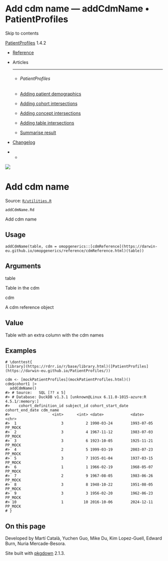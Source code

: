 # Add cdm name — addCdmName • PatientProfiles

Skip to contents

[PatientProfiles](../index.html) 1.4.2

  * [Reference](../reference/index.html)
  * Articles
    * * * *

    * ###### PatientProfiles

    * [Adding patient demographics](../articles/demographics.html)
    * [Adding cohort intersections](../articles/cohort-intersect.html)
    * [Adding concept intersections](../articles/concept-intersect.html)
    * [Adding table intersections](../articles/table-intersect.html)
    * [Summarise result](../articles/summarise.html)
  * [Changelog](../news/index.html)


  *   * [](https://github.com/darwin-eu/PatientProfiles/)



![](../logo.png)

# Add cdm name

Source: [`R/utilities.R`](https://github.com/darwin-eu/PatientProfiles/blob/v1.4.2/R/utilities.R)

`addCdmName.Rd`

Add cdm name

## Usage
    
    
    addCdmName(table, cdm = omopgenerics::[cdmReference](https://darwin-eu.github.io/omopgenerics/reference/cdmReference.html)(table))

## Arguments

table
    

Table in the cdm

cdm
    

A cdm reference object

## Value

Table with an extra column with the cdm names

## Examples
    
    
    # \donttest{
    [library](https://rdrr.io/r/base/library.html)([PatientProfiles](https://darwin-eu.github.io/PatientProfiles/))
    
    cdm <- [mockPatientProfiles](mockPatientProfiles.html)()
    cdm$cohort1 |>
      addCdmName()
    #> # Source:   SQL [?? x 5]
    #> # Database: DuckDB v1.3.1 [unknown@Linux 6.11.0-1015-azure:R 4.5.1/:memory:]
    #>    cohort_definition_id subject_id cohort_start_date cohort_end_date cdm_name
    #>                   <int>      <int> <date>            <date>          <chr>   
    #>  1                    3          2 1990-03-24        1993-07-05      PP_MOCK 
    #>  2                    3          4 1967-11-12        1983-07-03      PP_MOCK 
    #>  3                    3          6 1923-10-05        1925-11-21      PP_MOCK 
    #>  4                    2          5 1999-03-19        2003-07-23      PP_MOCK 
    #>  5                    3          7 1935-01-04        1937-03-15      PP_MOCK 
    #>  6                    1          1 1966-02-19        1968-05-07      PP_MOCK 
    #>  7                    2          9 1967-08-05        1983-06-26      PP_MOCK 
    #>  8                    3          8 1948-10-22        1951-08-05      PP_MOCK 
    #>  9                    3          3 1956-02-20        1962-06-23      PP_MOCK 
    #> 10                    1         10 2016-10-06        2024-12-11      PP_MOCK 
    # }
    
    

## On this page

Developed by Martí Català, Yuchen Guo, Mike Du, Kim Lopez-Guell, Edward Burn, Nuria Mercade-Besora.

Site built with [pkgdown](https://pkgdown.r-lib.org/) 2.1.3.
